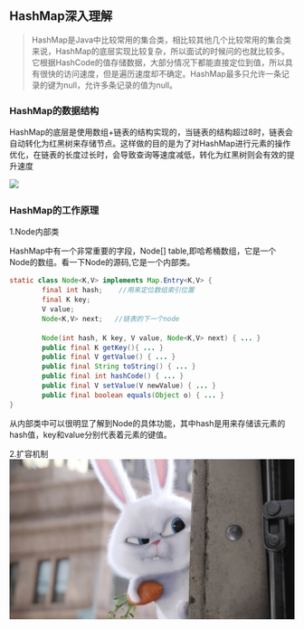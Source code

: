 ## HashMap深入理解

>HashMap是Java中比较常用的集合类，相比较其他几个比较常用的集合类来说，HashMap的底层实现比较复杂，所以面试的时候问的也就比较多。它根据HashCode的值存储数据，大部分情况下都能直接定位到值，所以具有很快的访问速度，但是遍历速度却不确定。HashMap最多只允许一条记录的键为null，允许多条记录的值为null。

### HashMap的数据结构

HashMap的底层是使用数组+链表的结构实现的，当链表的结构超过8时，链表会自动转化为红黑树来存储节点。这样做的目的是为了对HashMap进行元素的操作优化，在链表的长度过长时，会导致查询等速度减低，转化为红黑树则会有效的提升速度

![](http://upload-images.jianshu.io/upload_images/7779232-1a3b5f1c556ce0c9.png?imageMogr2/auto-orient/strip%7CimageView2/2/w/552)


### HashMap的工作原理

1.Node内部类

HashMap中有一个非常重要的字段，Node[] table,即哈希桶数组，它是一个Node的数组。看一下Node的源码,它是一个内部类。

```Java
static class Node<K,V> implements Map.Entry<K,V> {
        final int hash;    //用来定位数组索引位置
        final K key;
        V value;
        Node<K,V> next;   //链表的下一个node

        Node(int hash, K key, V value, Node<K,V> next) { ... }
        public final K getKey(){ ... }
        public final V getValue() { ... }
        public final String toString() { ... }
        public final int hashCode() { ... }
        public final V setValue(V newValue) { ... }
        public final boolean equals(Object o) { ... }
}
```
从内部类中可以很明显了解到Node的具体功能，其中hash是用来存储该元素的hash值，key和value分别代表着元素的键值。

2.扩容机制
![](https://github.com/weiguangshuai/note/blob/master/334906-106.jpg)
